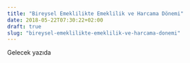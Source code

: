 ```yaml
---
title: "Bireysel Emeklilikte Emeklilik ve Harcama Dönemi"
date: 2018-05-22T07:30:22+02:00
draft: true
slug: "bireysel-emeklilikte-emeklilik-ve-harcama-donemi"
---
```



Gelecek yazıda
